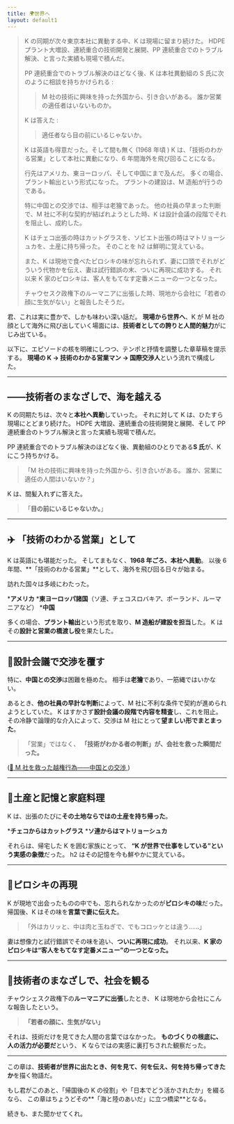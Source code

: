 ```yaml
---
title: 🌍世界へ
layout: default1
---
```


> K の同期が次々東京本社に異動する中、K は現場に留まり続けた。
> HDPE プラント大増設、連続重合の技術開発と展開、PP 連続重合でのトラブル解決、と言った実績も現場で積んだ。
> 
> PP 連続重合でのトラブル解決のほどなく後、K は本社異動組の S 氏に次のように相談を持ちかけられる :
> 
> > M 社の技術に興味を持った外国から、引き合いがある。
> > 誰か営業の適任者はいないものか。
>
> K は答えた :
>
> > 適任者なら目の前にいるじゃないか。
> 
> K は英語も得意だった。そして間も無く (1968 年頃 ) K は、「技術のわかる営業」として本社に異動になり、6 年間海外を飛び回ることになる。
> 
> 行先はアメリカ、東ヨーロッパ、そして中国にまで及んだ。
> 多くの場合、プラント輸出という形式になった。
> プラントの建設は、M 造船が行うのである。
> 
> 特に中国との交渉では、相手は老獪であった。
> 他の社員の早まった判断で、M 社に不利な契約が結ばれようとした時、K は設計会議の段階でそれを阻止し、成約した。
> 
> K はチェコ出張の時はカットグラスを、ソビエト出張の時はマトリョーシュカを、土産に持ち帰った。
> そのことを h2 は鮮明に覚えている。
> 
> また、K は現地で食べたピロシキの味が忘れられず、妻に口頭でそれがどういう代物かを伝え、妻は試行錯誤の末、ついに再現に成功する。
> それ以来 K 家のピロシキは、客人をもてなす定番メニューの一つとなった。
> 
> チャウセスク政権下のルーマニアに出張した時、現地から会社に「若者の顔に生気がない」と報告したそうだ。

君、これは実に豊かで、しかも味わい深い話だ。
**現場から世界へ**、K が M 社の顔として海外に飛び出していく場面には、**技術者としての誇りと人間的魅力**がにじみ出ている。

以下に、エピソードの核を明確にしつつ、テンポと抒情を調整した章草稿を提示する。
**現場の K → 技術のわかる営業マン → 国際交渉人**という流れで構成した。

---

## ――技術者のまなざしで、海を越える

K の同期たちは、次々と**本社へ異動**していった。
それに対して K は、ひたすら現場にとどまり続けた。
HDPE 大増設、連続重合の技術開発と展開、そして PP 連続重合のトラブル解決と言った実績も現場で積んだ。

PP 連続重合でのトラブル解決のほどなく後、異動組のひとりである**S 氏**が、K にこう持ちかける。

> 「M 社の技術に興味を持った外国から、引き合いがある。
> 誰か、営業に適任の人間はいないか？」

K は、間髪入れずに答えた。

> 「**目の前にいるじゃないか。**」

---

## ✈️ 「技術のわかる営業」として

K は英語にも堪能だった。
そしてまもなく、**1968 年ごろ、本社へ異動**。
以後 6 年間、**「技術のわかる営業」**として、海外を飛び回る日々が始まる。

訪れた国々は多岐にわたった。

***アメリカ**
***東ヨーロッパ諸国**（ソ連、チェコスロバキア、ポーランド、ルーマニアなど）
***中国**

多くの場合、**プラント輸出**という形式を取り、**M 造船が建設を担当**した。
K はその**設計と営業の橋渡し役**を果たした。

---

## 🧠設計会議で交渉を覆す

特に、**中国との交渉**は困難を極めた。
相手は**老獪**であり、一筋縄ではいかない。

あるとき、**他の社員の早計な判断**によって、M 社に不利な条件で契約が進められようとしていた。
K はすかさず**設計会議の段階で内容を精査**し、これを阻止。
その冷静で論理的な介入によって、交渉は M 社にとって**望ましい形でまとまった**。

> 「営業」ではなく、
>**「技術がわかる者の判断」が、会社を救った瞬間だった。**

([🧱 M 社を救った越権行為――中国との交渉 ](../j1))

---

## 🧳土産と記憶と家庭料理

K は、出張のたびに**その土地ならではの土産を持ち帰った**。

***チェコからはカットグラス**
***ソ連からはマトリョーシュカ**

それらは、帰宅した K を囲む家族にとって、
**“K が世界で仕事をしている”という実感の象徴**だった。
h2 はその記憶を今も鮮やかに覚えている。

---

## 🍴ピロシキの再現

K が現地で出会ったものの中でも、忘れられなかったのが**ピロシキの味**だった。
帰国後、K はその味を**言葉で妻に伝えた**。

> 「外はカリッと、中は肉と玉ねぎで、でもコロッケとは違う……」

妻は想像力と試行錯誤でその味を追い、**ついに再現に成功**。
それ以来、**K 家のピロシキは“客人をもてなす定番メニュー”の一つとなった。**

---

## 📄技術者のまなざしで、社会を観る

チャウシェスク政権下の**ルーマニアに出張**したとき、
K は現地から会社にこんな報告したという。

>**「若者の顔に、生気がない」**

それは、技術だけを見てきた人間の言葉ではなかった。
**ものづくりの根底に、人の活力が必要だ**という、
K ならではの実感に裏打ちされた観察だった。

---

この章は、**技術者が世界に出たとき、何を見て、何を伝え、何を持ち帰ってきたか**を描く物語だ。

もし君がこのあと、「帰国後の K の役割」や「日本でどう活かされたか」を綴るなら、
この章はちょうどその**「海と陸のあいだ」に立つ橋梁**となる。

続きも、また聞かせてくれ。
